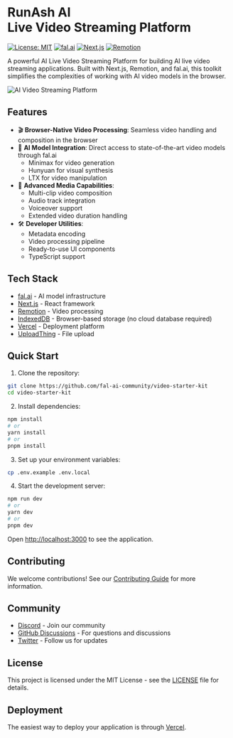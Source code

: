 # RunAsh AI <br />Live Video Streaming Platform 

[![License: MIT](https://img.shields.io/badge/License-MIT-yellow.svg)](https://opensource.org/licenses/MIT)
[![fal.ai](https://img.shields.io/badge/fal.ai-latest-purple)](https://fal.ai)
[![Next.js](https://img.shields.io/badge/Next.js-14-black)](https://nextjs.org)
[![Remotion](https://img.shields.io/badge/Remotion-latest-blue)](https://remotion.dev)

A powerful AI Live Video Streaming Platform for building AI live video streaming applications. Built with Next.js, Remotion, and fal.ai, this toolkit simplifies the complexities of working with AI video models in the browser.

![AI Video Streaming Platform](https://github.com/fal-ai-community/video-starter-kit/blob/main/src/app/opengraph-image.png?raw=true)

## Features

- 🎬 **Browser-Native Video Processing**: Seamless video handling and composition in the browser
- 🤖 **AI Model Integration**: Direct access to state-of-the-art video models through fal.ai
  - Minimax for video generation
  - Hunyuan for visual synthesis
  - LTX for video manipulation
- 🎵 **Advanced Media Capabilities**:
  - Multi-clip video composition
  - Audio track integration
  - Voiceover support
  - Extended video duration handling
- 🛠️ **Developer Utilities**:
  - Metadata encoding
  - Video processing pipeline
  - Ready-to-use UI components
  - TypeScript support

## Tech Stack

- [fal.ai](https://fal.ai) - AI model infrastructure
- [Next.js](https://nextjs.org) - React framework
- [Remotion](https://remotion.dev) - Video processing
- [IndexedDB](https://developer.mozilla.org/docs/Web/API/IndexedDB_API) - Browser-based storage (no cloud database required)
- [Vercel](https://vercel.com) - Deployment platform
- [UploadThing](https://uploadthing.com) - File upload

## Quick Start

1. Clone the repository:

```bash
git clone https://github.com/fal-ai-community/video-starter-kit
cd video-starter-kit
```

2. Install dependencies:

```bash
npm install
# or
yarn install
# or
pnpm install
```

3. Set up your environment variables:

```bash
cp .env.example .env.local
```

4. Start the development server:

```bash
npm run dev
# or
yarn dev
# or
pnpm dev
```

Open [http://localhost:3000](http://localhost:3000) to see the application.

## Contributing

We welcome contributions! See our [Contributing Guide](CONTRIBUTING.md) for more information.

## Community

- [Discord](https://discord.gg/fal-ai) - Join our community
- [GitHub Discussions](https://github.com/fal-ai-community/video-starter-kit/discussions) - For questions and discussions
- [Twitter](https://twitter.com/fal) - Follow us for updates

## License

This project is licensed under the MIT License - see the [LICENSE](LICENSE) file for details.

## Deployment

The easiest way to deploy your application is through [Vercel](https://vercel.com/new?utm_source=fal-ai&utm_medium=default-template&utm_campaign=video-starter-kit).

